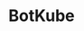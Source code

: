 ---
git: https://github.com/infracloudio/botkube
logohandle: botkubeio
sort: botkube
title: BotKube
twitter: https://x.com/infracloudio
website: https://www.botkube.io/
---